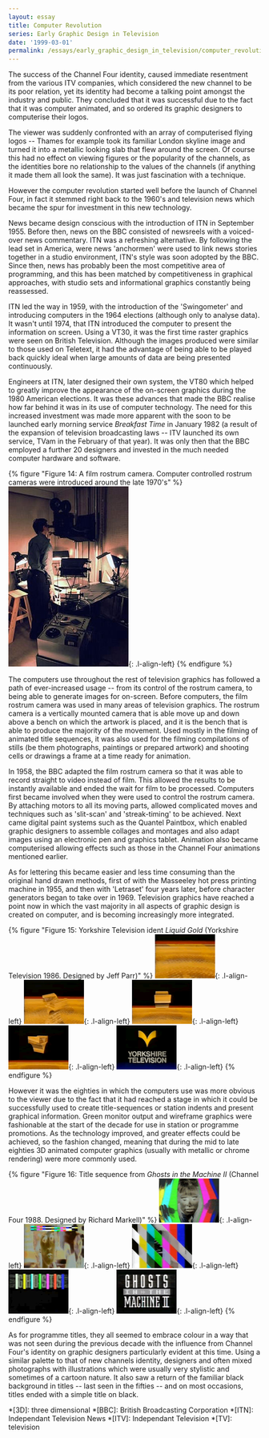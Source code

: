 ```yaml
---
layout: essay
title: Computer Revolution
series: Early Graphic Design in Television
date: '1999-03-01'
permalink: /essays/early_graphic_design_in_television/computer_revolution.html
---
```

The success of the Channel Four identity, caused immediate resentment from the various ITV companies, which considered the new channel to be its poor relation, yet its identity had become a talking point amongst the industry and public. They concluded that it was successful due to the fact that it was computer animated, and so ordered its graphic designers to computerise their logos.

The viewer was suddenly confronted with an array of computerised flying logos -- Thames for example took its familiar London skyline image and turned it into a metallic looking slab that flew around the screen. Of course this had no effect on viewing figures or the popularity of the channels, as the identities bore no relationship to the values of the channels (if anything it made them all look the same). It was just fascination with a technique.

However the computer revolution started well before the launch of Channel Four, in fact it stemmed right back to the 1960's and television news which became the spur for investment in this new technology.

News became design conscious with the introduction of ITN in September 1955. Before then, news on the BBC consisted of newsreels with a voiced-over news commentary. ITN was a refreshing alternative. By following the lead set in America, were news 'anchormen' were used to link news stories together in a studio environment, ITN's style was soon adopted by the BBC. Since then, news has probably been the most competitive area of programming, and this has been matched by competitiveness in graphical approaches, with studio sets and informational graphics constantly being reassessed.

ITN led the way in 1959, with the introduction of the 'Swingometer' and introducing computers in the 1964 elections (although only to analyse data). It wasn't until 1974, that ITN introduced the computer to present the information on screen. Using a VT30, it was the first time raster graphics were seen on British Television. Although the images produced were similar to those used on Teletext, it had the advantage of being able to be played back quickly ideal when large amounts of data are being presented continuously.

Engineers at ITN, later designed their own system, the VT80 which helped to greatly improve the appearance of the on-screen graphics during the 1980  American elections. It was these advances that made the BBC realise how far behind it was in its use of computer technology. The need for this increased investment was made more apparent with the soon to be launched early morning service <cite>Breakfast Time</cite> in January 1982 (a result of the expansion of television broadcasting laws -- ITV launched its own service, TVam in the February of that year). It was only then that the BBC employed a further 20 designers and invested in the much needed computer hardware and software.

{% figure "Figure 14: A film rostrum camera. Computer controlled rostrum cameras were introduced around the late 1970's" %}
![A film rostrum camera](/assets/images/essays/early_graphic_design_in_television/figure-14.jpg){: .l-align-left}
{% endfigure %}

The computers use throughout the rest of television graphics has followed a path of ever-increased usage -- from its control of the rostrum camera, to being able to generate images for on-screen. Before computers, the film rostrum camera was used in many areas of television graphics. The rostrum camera is a vertically mounted camera that is able move up and down above a bench on which the artwork is placed, and it is the bench that is able to produce the majority of the movement. Used mostly in the filming of animated title sequences, it was also used for the filming compilations of stills (be them photographs, paintings or prepared artwork) and shooting cells or drawings a frame at a time ready for animation.

In 1958, the BBC adapted the film rostrum camera so that it was able to record straight to video instead of film. This allowed the results to be instantly available and ended the wait for film to be processed. Computers first became involved when they were used to control the rostrum camera. By attaching motors to all its moving parts, allowed complicated moves and techniques such as 'slit-scan' and 'streak-timing' to be achieved. Next came digital paint systems such as the Quantel Paintbox, which enabled graphic designers to assemble collages and montages and also adapt images using an electronic pen and graphics tablet. Animation also became computerised allowing effects such as those in the Channel Four animations mentioned earlier.

As for lettering this became easier and less time consuming than the original hand drawn methods, first of with the Masseeley hot press printing machine in 1955, and then with 'Letraset' four years later, before character generators began to take over in 1969. Television graphics have reached a point now in which the vast majority in all aspects of graphic design is created on computer, and is becoming increasingly more integrated.

{% figure "Figure 15: Yorkshire Television ident <cite>Liquid Gold</cite> (Yorkshire Television 1986. Designed by Jeff Parr)" %}
![Gold Chevron ident for Yorkshire Television](/assets/images/essays/early_graphic_design_in_television/figure-15a.png){: .l-align-left}
![Gold Chevron ident for Yorkshire Television](/assets/images/essays/early_graphic_design_in_television/figure-15b.png){: .l-align-left}
![Gold Chevron ident for Yorkshire Television](/assets/images/essays/early_graphic_design_in_television/figure-15c.png){: .l-align-left}
![Gold Chevron ident for Yorkshire Television](/assets/images/essays/early_graphic_design_in_television/figure-15d.png){: .l-align-left}
![Gold Chevron ident for Yorkshire Television](/assets/images/essays/early_graphic_design_in_television/figure-15e.png){: .l-align-left}
{% endfigure %}

However it was the eighties in which the computers use was more obvious to the viewer due to the fact that it had reached a stage in which it could be successfully used to create title-sequences or station indents and present graphical information. Green monitor output and wireframe graphics were fashionable at the start of the decade for use in station or programme promotions. As the technology improved, and greater effects could be achieved, so the fashion changed, meaning that during the mid to late eighties 3D animated computer graphics (usually with metallic or chrome rendering) were more commonly used.

{% figure "Figure 16: Title sequence from <cite>Ghosts in the Machine II</cite> (Channel Four 1988. Designed by Richard Markell)" %}
![Still from 'Ghosts in the Machine' opening sequence](/assets/images/essays/early_graphic_design_in_television/figure-16a.png){: .l-align-left}
![Still from 'Ghosts in the Machine' opening sequence](/assets/images/essays/early_graphic_design_in_television/figure-16b.png){: .l-align-left}
![Still from 'Ghosts in the Machine' opening sequence](/assets/images/essays/early_graphic_design_in_television/figure-16c.png){: .l-align-left}
![Still from 'Ghosts in the Machine' opening sequence](/assets/images/essays/early_graphic_design_in_television/figure-16d.png){: .l-align-left}
![Still from 'Ghosts in the Machine' opening sequence](/assets/images/essays/early_graphic_design_in_television/figure-16e.png){: .l-align-left}
{% endfigure %}

As for programme titles, they all seemed to embrace colour in a way that was not seen during the previous decade with the influence from Channel Four's identity on graphic designers particularly evident at this time. Using a similar palette to that of new channels identity, designers and often mixed photographs with illustrations which were usually very stylistic and sometimes of a cartoon nature. It also saw a return of the familiar black background in titles -- last seen in the fifties -- and on most occasions, titles ended with a simple title on black.

*[3D]: three dimensional
*[BBC]: British Broadcasting Corporation
*[ITN]: Independant Television News
*[ITV]: Independant Television
*[TV]: television
